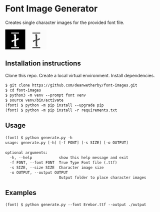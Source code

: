 # Font Image Generator

Creates single character images for the provided font file.

![alt text](https://github.com/deanwetherby/font-images/raw/master/black_animated.gif "Font with dark background")
![alt text](https://github.com/deanwetherby/font-images/raw/master/white_animated.gif "Font with light background")


## Installation instructions

Clone this repo. Create a local virtual environment. Install dependencies.

```
$ git clone https://github.com/deanwetherby/font-images.git
$ cd font-images
$ python3 -m venv --prompt font venv
$ source venv/bin/activate
(font) $ python -m pip install --upgrade pip
(font) $ python -m pip install -r requirements.txt
```

## Usage

```
(font) $ python generate.py -h
usage: generate.py [-h] [-f FONT] [-s SIZE] [-o OUTPUT]

optional arguments:
  -h, --help            show this help message and exit
  -f FONT, --font FONT  True Type Font file (.ttf)
  -s SIZE, --size SIZE  Character image size
  -o OUTPUT, --output OUTPUT
                        Output folder to place character images
```

## Examples

```
(font) $ python generate.py --font Erebor.ttf --output ./output

```
